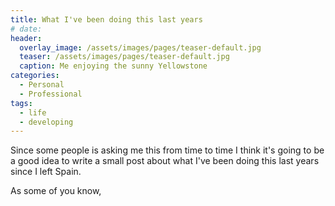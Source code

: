 ```yaml
---
title: What I've been doing this last years
# date: 
header: 
  overlay_image: /assets/images/pages/teaser-default.jpg
  teaser: /assets/images/pages/teaser-default.jpg
  caption: Me enjoying the sunny Yellowstone
categories: 
  - Personal
  - Professional
tags: 
  - life
  - developing
---
```


Since some people is asking me this from time to time I think it's going to be a good idea to write a small post about what I've been doing this last years since I left Spain. 

As some of you know, 